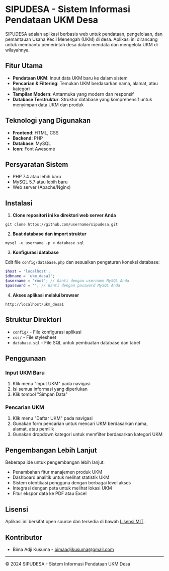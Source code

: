# SIPUDESA - Sistem Informasi Pendataan UKM Desa

SIPUDESA adalah aplikasi berbasis web untuk pendataan, pengelolaan, dan pemantauan Usaha Kecil Menengah (UKM) di desa. Aplikasi ini dirancang untuk membantu pemerintah desa dalam mendata dan mengelola UKM di wilayahnya.

## Fitur Utama

- **Pendataan UKM**: Input data UKM baru ke dalam sistem
- **Pencarian & Filtering**: Temukan UKM berdasarkan nama, alamat, atau kategori
- **Tampilan Modern**: Antarmuka yang modern dan responsif
- **Database Terstruktur**: Struktur database yang komprehensif untuk menyimpan data UKM dan produk

## Teknologi yang Digunakan

- **Frontend**: HTML, CSS
- **Backend**: PHP
- **Database**: MySQL
- **Icon**: Font Awesome

## Persyaratan Sistem

- PHP 7.4 atau lebih baru
- MySQL 5.7 atau lebih baru
- Web server (Apache/Nginx)

## Instalasi

1. **Clone repositori ini ke direktori web server Anda**

```
git clone https://github.com/username/sipudesa.git
```

2. **Buat database dan import struktur**

```
mysql -u username -p < database.sql
```

3. **Konfigurasi database**

Edit file `config/database.php` dan sesuaikan pengaturan koneksi database:

```php
$host = 'localhost';
$dbname = 'ukm_desa1';
$username = 'root'; // Ganti dengan username MySQL Anda
$password = ''; // Ganti dengan password MySQL Anda
```

4. **Akses aplikasi melalui browser**

```
http://localhost/ukm_desa1
```

## Struktur Direktori

- `config/` - File konfigurasi aplikasi
- `css/` - File stylesheet
- `database.sql` - File SQL untuk pembuatan database dan tabel

## Penggunaan

### Input UKM Baru

1. Klik menu "Input UKM" pada navigasi
2. Isi semua informasi yang diperlukan
3. Klik tombol "Simpan Data"

### Pencarian UKM

1. Klik menu "Daftar UKM" pada navigasi
2. Gunakan form pencarian untuk mencari UKM berdasarkan nama, alamat, atau pemilik
3. Gunakan dropdown kategori untuk memfilter berdasarkan kategori UKM

## Pengembangan Lebih Lanjut

Beberapa ide untuk pengembangan lebih lanjut:

- Penambahan fitur manajemen produk UKM
- Dashboard analitik untuk melihat statistik UKM
- Sistem otentikasi pengguna dengan berbagai level akses
- Integrasi dengan peta untuk melihat lokasi UKM
- Fitur ekspor data ke PDF atau Excel

## Lisensi

Aplikasi ini bersifat open source dan tersedia di bawah [Lisensi MIT](LICENSE).

## Kontributor

- Bima Adji Kusuma - bimaadjikusuma@gmail.com

---

&copy; 2024 SIPUDESA - Sistem Informasi Pendataan UKM Desa 
